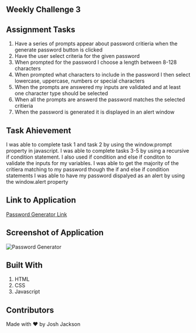 ## Weekly Challenge 3

## Assignment Tasks
1. Have a series of prompts appear about password critieria when the generate password button is clicked
2. Have the user select criteria for the given password
3. When prompted for the password I choose a length between 8-128 characters
4. When prompted what characters to include in the password I then select lowercase, uppercase, numbers or special characters
5. When the prompts are answered my inputs are validated and at least one character type should be selected
6. When all the prompts are answerd the password matches the selected critieria
7. When the password is generated it is displayed in an alert window

## Task Ahievement
I was able to complete task 1 and task 2 by using the window.prompt property in javascript. 
I was able to complete tasks 3-5 by using a recursive if condition statement. I also used if condition and else if conditon to validate the inputs for my variables.
I was able to get the majority of the critiera matching to my password though the if and else if condition statements
I was able to have my password dispalyed as an alert by using the window.alert property

## Link to Application
<a href="https://joker282855.github.io/Password/">Password Generator Link</a>

## Screenshot of Application
<img src="./Password/images/Screenshot.jpg" alt="Password Generator">

## Built With
1. HTML
2. CSS
3. Javascript

## Contributors
Made with ❤️ by Josh Jackson